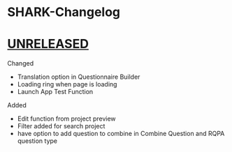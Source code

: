 # SHARK-Changelog

# <b><u> UNRELEASED </b></u>

Changed
  - Translation option in Questionnaire Builder
  - Loading ring when page is loading
  - Launch App Test Function		
  
Added
  - Edit function from project preview
  - Filter added for search project
  - have option to add question to combine in Combine Question and RQPA question type
